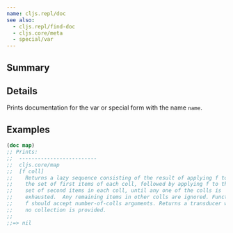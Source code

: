 ```yaml
---
name: cljs.repl/doc
see also:
  - cljs.repl/find-doc
  - cljs.core/meta
  - special/var
---
```


## Summary

## Details

Prints documentation for the var or special form with the name `name`.

## Examples

```clj
(doc map)
;; Prints:
;;  -------------------------
;;  cljs.core/map
;;  [f coll]
;;    Returns a lazy sequence consisting of the result of applying f to
;;    the set of first items of each coll, followed by applying f to the
;;    set of second items in each coll, until any one of the colls is
;;    exhausted.  Any remaining items in other colls are ignored. Function
;;    f should accept number-of-colls arguments. Returns a transducer when
;;    no collection is provided.
;;
;;=> nil
```
